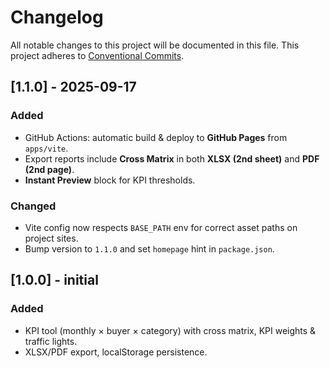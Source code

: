 # Changelog

All notable changes to this project will be documented in this file.
This project adheres to [Conventional Commits](https://www.conventionalcommits.org/).

## [1.1.0] - 2025-09-17
### Added
- GitHub Actions: automatic build & deploy to **GitHub Pages** from `apps/vite`.
- Export reports include **Cross Matrix** in both **XLSX (2nd sheet)** and **PDF (2nd page)**.
- **Instant Preview** block for KPI thresholds.

### Changed
- Vite config now respects `BASE_PATH` env for correct asset paths on project sites.
- Bump version to `1.1.0` and set `homepage` hint in `package.json`.

## [1.0.0] - initial
### Added
- KPI tool (monthly × buyer × category) with cross matrix, KPI weights & traffic lights.
- XLSX/PDF export, localStorage persistence.
